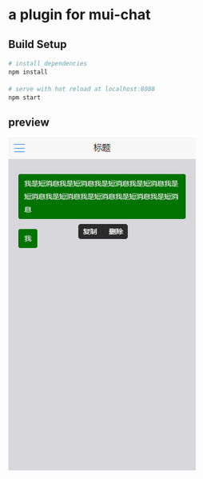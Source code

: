 # a plugin for mui-chat

## Build Setup

``` bash
# install dependencies
npm install

# serve with hot reload at localhost:8088
npm start
```

## preview
![image](https://github.com/zhujunxi/mui-chat-tool/blob/master/preview/preview.png)